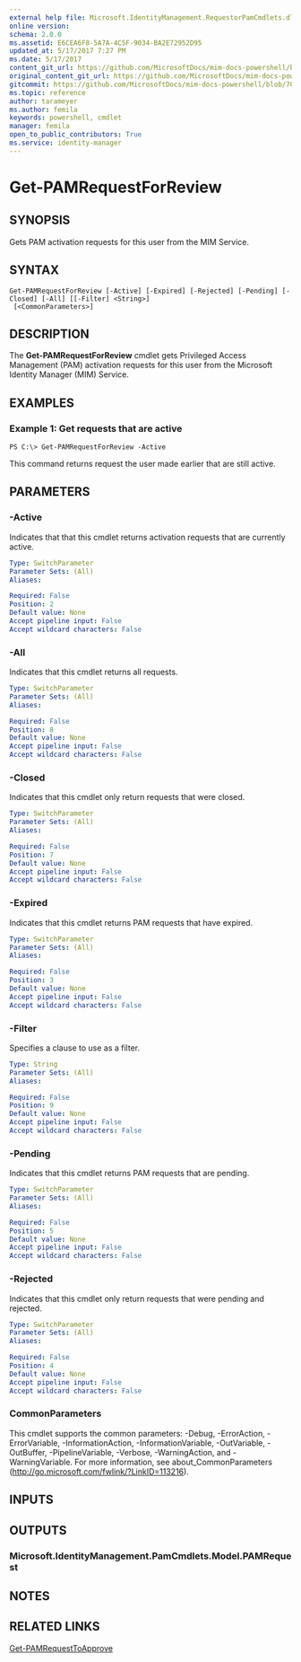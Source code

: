 ```yaml
---
external help file: Microsoft.IdentityManagement.RequestorPamCmdlets.dll-Help.xml
online version: 
schema: 2.0.0
ms.assetid: E6CEA6F8-5A7A-4C5F-9034-BA2E72952D95
updated_at: 5/17/2017 7:27 PM
ms.date: 5/17/2017
content_git_url: https://github.com/MicrosoftDocs/mim-docs-powershell/blob/master/mim-cmdlets/MIMPAM/vlatest/Get-PAMRequestForReview.md
original_content_git_url: https://github.com/MicrosoftDocs/mim-docs-powershell/blob/master/mim-cmdlets/MIMPAM/vlatest/Get-PAMRequestForReview.md
gitcommit: https://github.com/MicrosoftDocs/mim-docs-powershell/blob/700d23db59d8a09b3e8f23225322beb52d5b1d73/mim-cmdlets/MIMPAM/vlatest/Get-PAMRequestForReview.md
ms.topic: reference
author: tarameyer
ms.author: femila
keywords: powershell, cmdlet
manager: femila
open_to_public_contributors: True
ms.service: identity-manager
---
```


# Get-PAMRequestForReview

## SYNOPSIS
Gets PAM activation requests for this user from the MIM Service.

## SYNTAX

```
Get-PAMRequestForReview [-Active] [-Expired] [-Rejected] [-Pending] [-Closed] [-All] [[-Filter] <String>]
 [<CommonParameters>]
```

## DESCRIPTION
The **Get-PAMRequestForReview** cmdlet gets Privileged Access Management (PAM) activation requests for this user from the Microsoft Identity Manager (MIM) Service.

## EXAMPLES

### Example 1: Get requests that are active
```
PS C:\> Get-PAMRequestForReview -Active
```

This command returns request the user made earlier that are still active.

## PARAMETERS

### -Active
Indicates that that this cmdlet returns activation requests that are currently active.

```yaml
Type: SwitchParameter
Parameter Sets: (All)
Aliases: 

Required: False
Position: 2
Default value: None
Accept pipeline input: False
Accept wildcard characters: False
```

### -All
Indicates that this cmdlet returns all requests.

```yaml
Type: SwitchParameter
Parameter Sets: (All)
Aliases: 

Required: False
Position: 8
Default value: None
Accept pipeline input: False
Accept wildcard characters: False
```

### -Closed
Indicates that this cmdlet only return requests that were closed.

```yaml
Type: SwitchParameter
Parameter Sets: (All)
Aliases: 

Required: False
Position: 7
Default value: None
Accept pipeline input: False
Accept wildcard characters: False
```

### -Expired
Indicates that this cmdlet returns PAM requests that have expired.

```yaml
Type: SwitchParameter
Parameter Sets: (All)
Aliases: 

Required: False
Position: 3
Default value: None
Accept pipeline input: False
Accept wildcard characters: False
```

### -Filter
Specifies a clause to use as a filter.

```yaml
Type: String
Parameter Sets: (All)
Aliases: 

Required: False
Position: 9
Default value: None
Accept pipeline input: False
Accept wildcard characters: False
```

### -Pending
Indicates that this cmdlet returns PAM requests that are pending.

```yaml
Type: SwitchParameter
Parameter Sets: (All)
Aliases: 

Required: False
Position: 5
Default value: None
Accept pipeline input: False
Accept wildcard characters: False
```

### -Rejected
Indicates that this cmdlet only return requests that were pending and rejected.

```yaml
Type: SwitchParameter
Parameter Sets: (All)
Aliases: 

Required: False
Position: 4
Default value: None
Accept pipeline input: False
Accept wildcard characters: False
```

### CommonParameters
This cmdlet supports the common parameters: -Debug, -ErrorAction, -ErrorVariable, -InformationAction, -InformationVariable, -OutVariable, -OutBuffer, -PipelineVariable, -Verbose, -WarningAction, and -WarningVariable. For more information, see about_CommonParameters (http://go.microsoft.com/fwlink/?LinkID=113216).

## INPUTS

## OUTPUTS

### Microsoft.IdentityManagement.PamCmdlets.Model.PAMRequest

## NOTES

## RELATED LINKS

[Get-PAMRequestToApprove](xref:MIMPAM/vlatest/Get-PAMRequestToApprove.md)


